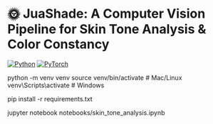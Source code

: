 # 🌞 JuaShade: A Computer Vision Pipeline for Skin Tone Analysis & Color Constancy
[![Python](...)](...)
[![PyTorch](...)](...)

python -m venv venv
source venv/bin/activate  # Mac/Linux
venv\Scripts\activate     # Windows

pip install -r requirements.txt

jupyter notebook notebooks/skin_tone_analysis.ipynb